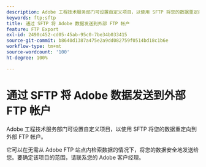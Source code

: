 ```yaml
---
description: Adobe 工程技术服务部门可设置自定义项目，以使用 SFTP 将您的数据重定向到外部 FTP 帐户。
keywords: ftp;sftp
title: 通过 SFTP 将 Adobe 数据发送到外部 FTP 帐户
feature: FTP Export
exl-id: 2490c452-cd05-45ab-95c0-7be34b033415
source-git-commit: b8640d1387a475e2a9dd082759f0514bd18c1b6e
workflow-type: tm+mt
source-wordcount: '100'
ht-degree: 100%

---
```


# 通过 SFTP 将 Adobe 数据发送到外部 FTP 帐户

Adobe 工程技术服务部门可设置自定义项目，以使用 SFTP 将您的数据重定向到外部 FTP 帐户。

它可以在无需从 Adobe FTP 站点内检索数据的情况下，将您的数据安全地发送给您。要确定该项目的范围，请联系您的 Adobe 客户经理。

